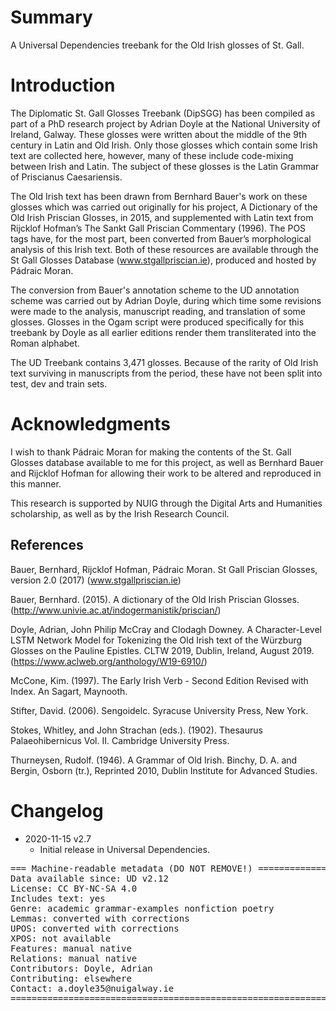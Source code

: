 # Summary

A Universal Dependencies treebank for the Old Irish glosses of St. Gall.


# Introduction

The Diplomatic St. Gall Glosses Treebank (DipSGG) has been compiled as part of a PhD research project by Adrian Doyle at the National University of Ireland, Galway. These glosses were written about the middle of the 9th century in Latin and Old Irish. Only those glosses which contain some Irish text are collected here, however, many of these include code-mixing between Irish and Latin. The subject of these glosses is the Latin Grammar of Priscianus Caesariensis.

The Old Irish text has been drawn from Bernhard Bauer's work on these glosses which was carried out originally for his project, A Dictionary of the Old Irish Priscian Glosses, in 2015, and supplemented with Latin text from Rijcklof Hofman’s The Sankt Gall Priscian Commentary (1996). The POS tags have, for the most part, been converted from Bauer’s morphological analysis of this Irish text. Both of these resources are available through the St Gall Glosses Database (www.stgallpriscian.ie), produced and hosted by Pádraic Moran.

The conversion from Bauer's annotation scheme to the UD annotation scheme was carried out by Adrian Doyle, during which time some revisions were made to the analysis, manuscript reading, and translation of some glosses. Glosses in the Ogam script were produced specifically for this treebank by Doyle as all earlier editions render them transliterated into the Roman alphabet.

The UD Treebank contains 3,471 glosses. Because of the rarity of Old Irish text surviving in manuscripts from the period, these have not been split into test, dev and train sets.


# Acknowledgments

I wish to thank Pádraic Moran for making the contents of the St. Gall Glosses database available to me for this project, as well as Bernhard Bauer and Rijcklof Hofman for allowing their work to be altered and reproduced in this manner.

This research is supported by NUIG through the Digital Arts and Humanities scholarship, as well as by the Irish Research Council.

## References

Bauer, Bernhard, Rijcklof Hofman, Pádraic Moran. St Gall Priscian Glosses, version 2.0 (2017) (www.stgallpriscian.ie)

Bauer, Bernhard. (2015). A dictionary of the Old Irish Priscian Glosses. (http://www.univie.ac.at/indogermanistik/priscian/)

Doyle, Adrian, John Philip McCray and Clodagh Downey. A Character-Level LSTM Network Model for Tokenizing the Old Irish text of the Würzburg Glosses on the Pauline Epistles. CLTW 2019, Dublin, Ireland, August 2019. (https://www.aclweb.org/anthology/W19-6910/)

McCone, Kim. (1997). The Early Irish Verb - Second Edition Revised with Index. An Sagart, Maynooth.

Stifter, David. (2006). Sengoidelc. Syracuse University Press, New York.

Stokes, Whitley, and John Strachan (eds.). (1902). Thesaurus Palaeohibernicus Vol. II. Cambridge University Press.

Thurneysen, Rudolf. (1946). A Grammar of Old Irish. Binchy, D. A. and Bergin, Osborn (tr.), Reprinted 2010, Dublin Institute for Advanced Studies.


# Changelog

* 2020-11-15 v2.7
  * Initial release in Universal Dependencies.


<pre>
=== Machine-readable metadata (DO NOT REMOVE!) ================================
Data available since: UD v2.12
License: CC BY-NC-SA 4.0
Includes text: yes
Genre: academic grammar-examples nonfiction poetry
Lemmas: converted with corrections
UPOS: converted with corrections
XPOS: not available
Features: manual native
Relations: manual native
Contributors: Doyle, Adrian
Contributing: elsewhere
Contact: a.doyle35@nuigalway.ie
===============================================================================
</pre>
